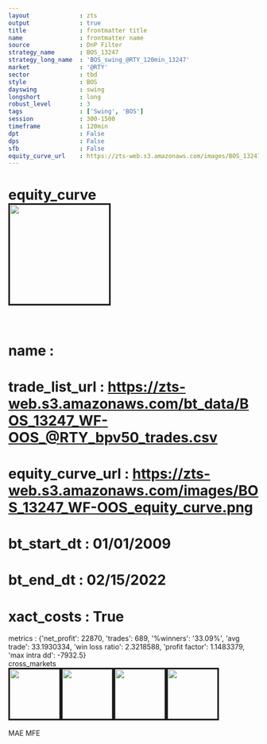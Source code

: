 ```yaml
---
layout              : zts
output              : true
title               : frontmatter title
name                : frontmatter name
source              : DnP Filter
strategy_name       : BOS_13247
strategy_long_name  : 'BOS_swing_@RTY_120min_13247'
market              : '@RTY'
sector              : tbd
style               : BOS
dayswing            : swing
longshort           : long
robust_level        : 3
tags                : ['Swing', 'BOS']
session             : 300-1500
timeframe           : 120min
dpt                 : False
dps                 : False
sfb                 : False
equity_curve_url    : https://zts-web.s3.amazonaws.com/images/BOS_13247_WF-OOS_equity_curve.png
---
```

equity_curve<br>
<img src='https://zts-web.s3.amazonaws.com/images/BOS_13247_WF-OOS_equity_curve.png' alt='' border=3 height=200><br><br>
================
name                : <br>
================
trade_list_url      : https://zts-web.s3.amazonaws.com/bt_data/BOS_13247_WF-OOS_@RTY_bpv50_trades.csv<br>
================
equity_curve_url    : https://zts-web.s3.amazonaws.com/images/BOS_13247_WF-OOS_equity_curve.png<br>
================
bt_start_dt         : 01/01/2009<br>
================
bt_end_dt           : 02/15/2022<br>
================
xact_costs          : True<br>
================
metrics             : {'net_profit': 22870, 'trades': 689, '%winners': '33.09%', 'avg trade': 33.1930334, 'win loss ratio': 2.3218588, 'profit factor': 1.1483379, 'max intra dd': -7932.5}<br>
cross_markets<br>
<img src='https://zts-web.s3.amazonaws.com/images/BOS_13247_GrpStress_@EMD_equity_curve.png' alt='' border=3 height=100><img src='https://zts-web.s3.amazonaws.com/images/BOS_13247_GrpStress_@YM_equity_curve.png' alt='' border=3 height=100><img src='https://zts-web.s3.amazonaws.com/images/BOS_13247_GrpStress_@NQ_equity_curve.png' alt='' border=3 height=100><img src='https://zts-web.s3.amazonaws.com/images/BOS_13247_GrpStress_@ES_equity_curve.png' alt='' border=3 height=100><br><br>
MAE
MFE
